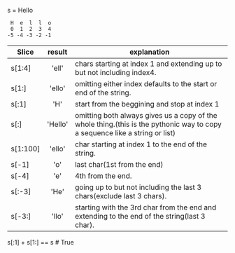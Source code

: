 s = Hello
```
 H  e  l  l  o
 0  1  2  3  4
-5 -4 -3 -2 -1
```
|Slice|result|explanation|
| ----|:---:|---|
s[1:4] |'ell'|chars starting at index 1 and extending up to but not including index4.|
s[1:] |'ello'| omitting either index defaults to the start or end of the string.|
s[:1] |'H'| start from the beggining and stop at index 1|
s[:] |'Hello'| omitting both always gives us a copy of the whole thing.(this is the pythonic way to copy a sequence like a string or list)|
s[1:100]|'ello'|char starting at index 1 to the end of the string.|
s[-1] |'o'|last char(1st from the end)|
s[-4] |'e' |4th from the end.|
s[:-3] |'He' |going up to but not including the last 3 chars(exclude last 3 chars).|
s[-3:] |'llo'|starting with the 3rd char from the end and extending to the end of the string(last 3 char).|

s[:1] + s[1:] == s # True
